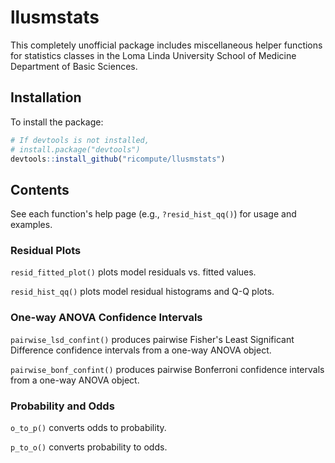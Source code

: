 # llusmstats

This completely unofficial package includes miscellaneous helper functions for
statistics classes in the Loma Linda University School of Medicine Department of
Basic Sciences.

## Installation

To install the package:

```r
# If devtools is not installed, 
# install.package("devtools")
devtools::install_github("ricompute/llusmstats")
```

## Contents

See each function's help page (e.g., `?resid_hist_qq()`) for usage and examples.

### Residual Plots

`resid_fitted_plot()` plots model residuals vs. fitted values.

`resid_hist_qq()` plots model residual histograms and Q-Q plots.

### One-way ANOVA Confidence Intervals

`pairwise_lsd_confint()` produces pairwise Fisher's Least Significant Difference confidence intervals from a one-way ANOVA object.

`pairwise_bonf_confint()` produces pairwise Bonferroni confidence intervals from a one-way ANOVA object.

### Probability and Odds

`o_to_p()` converts odds to probability.

`p_to_o()` converts probability to odds.
